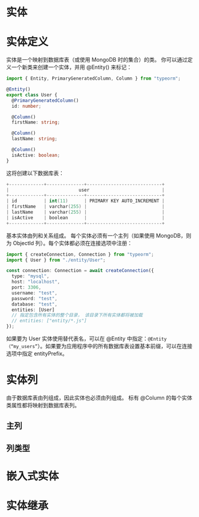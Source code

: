 # 实体

# 实体定义

实体是一个映射到数据库表（或使用 MongoDB 时的集合）的类。 你可以通过定义一个新类来创建一个实体，并用 @Entity() 来标记：

```ts
import { Entity, PrimaryGeneratedColumn, Column } from "typeorm";

@Entity()
export class User {
  @PrimaryGeneratedColumn()
  id: number;

  @Column()
  firstName: string;

  @Column()
  lastName: string;

  @Column()
  isActive: boolean;
}
```

这将创建以下数据库表：

```s
+-------------+--------------+----------------------------+
|                          user                           |
+-------------+--------------+----------------------------+
| id          | int(11)      | PRIMARY KEY AUTO_INCREMENT |
| firstName   | varchar(255) |                            |
| lastName    | varchar(255) |                            |
| isActive    | boolean      |                            |
+-------------+--------------+----------------------------+
```

基本实体由列和关系组成。 每个实体必须有一个主列（如果使用 MongoDB，则为 ObjectId 列）。每个实体都必须在连接选项中注册：

```ts
import { createConnection, Connection } from "typeorm";
import { User } from "./entity/User";

const connection: Connection = await createConnection({
  type: "mysql",
  host: "localhost",
  port: 3306,
  username: "test",
  password: "test",
  database: "test",
  entities: [User]
  // 指定包含所有实体的整个目录， 该目录下所有实体都将被加载
  // entities: ["entity/*.js"]
});
```

如果要为 User 实体使用替代表名，可以在 @Entity 中指定：`@Entity（“my_users”`）。如果要为应用程序中的所有数据库表设置基本前缀，可以在连接选项中指定 entityPrefix。

# 实体列

由于数据库表由列组成，因此实体也必须由列组成。 标有 @Column 的每个实体类属性都将映射到数据库表列。

## 主列

## 列类型

# 嵌入式实体

# 实体继承

